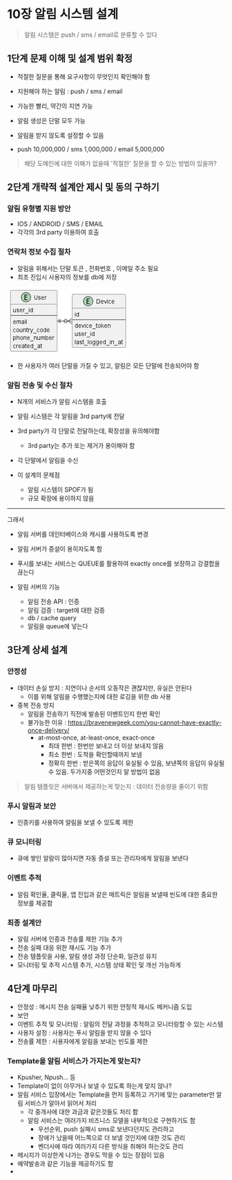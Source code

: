 # 10장 알림 시스템 설계
> 알림 시스템은 push / sms / email로 분류할 수 있다

## 1단계 문제 이해 및 설계 범위 확정
* 적절한 질문을 통해 요구사항이 무엇인지 확인해야 함

* 지원해야 하는 알림 : push / sms / email
* 가능한 빨리, 약간의 지연 가능
* 알림 생성은  단말 모두 가능
* 알림을 받지 않도록 설정할 수 있음
* push 10,000,000 / sms 1,000,000 / email 5,000,000
> 해당 도메인에 대한 이해가 없을때 '적절한' 질문을 할 수 있는 방법이 있을까?

## 2단계 개략적 설계안 제시 및 동의 구하기
### 알림 유형별 지원 방안
* IOS / ANDROID / SMS / EMAIL
* 각각의 3rd party 이용하여 호출

### 연락처 정보 수집 절차
* 알림을 위해서는 단말 토큰 , 전화번호 , 이메일 주소 필요
* 최초 진입시 사용자의 정보를 db에 저장

![img.png](img.png)
* 한 사용자가 여러 단말을 가질 수 있고, 알림은 모든 단말에 전송되어야 함

### 알림 전송 및 수신 절차
* N개의 서비스가 알림 시스템을 호출
* 알림 시스템은 각 알림을 3rd party에 전달
* 3rd party가 각 단말로 전달하는데, 확장성을 유의해야함
  * 3rd party는 추가 또는 제거가 용이해야 함
* 각 단말에서 알림을 수신

* 이 설계의 문제점
  * 알림 시스템이 SPOF가 됨
  * 규모 확장에 용이하지 않음
---
그래서
* 알림 서버를 데인터베이스와 캐시를 사용하도록 변경
* 알림 서버가 증설이 용히자도록 함
* 푸시를 보내는 서비스는 QUEUE를 활용하여 exactly once를 보장하고 강결합을 끊는다

* 알림 서버의 기능
  * 알림 전송 API : 인증
  * 알림 검증 : target에 대한 검증
  * db / cache query
  * 알림을 queue에 넣는다

## 3단계 상세 설계
### 안정성
* 데이터 손실 방지 : 지연이나 순서의 오동작은 괜찮지만, 유실은 안된다
  * 이를 위해 알림을 수행했는지에 대한 로깅을 위한 db 사용
* 중복 전송 방지
  * 알림을 전송하기 직전에 발송된 이벤트인지 한번 확인
  * 불가능한 이유 : https://bravenewgeek.com/you-cannot-have-exactly-once-delivery/
    * at-most-once, at-least-once, exact-once
      * 최대 한번 : 한번만 보내고 더 이상 보내지 않음
      * 최소 한번 : 도착을 확인할때까지 보냄
      * 정확히 한번 : 받은쪽의 응답이 유실될 수 있음, 보낸쪽의 응답이 유실될 수 있음. 두가지중 어떤것인지 알 방법이 없음

> 알림 템플릿은 서버에서 제공하는게 맞는지 : 데이터 전송량을 줄이기 위함

### 푸시 알림과 보안
* 인증키를 사용하여 알림을 보낼 수 있도록 제한
### 큐 모니터링
* 큐에 쌓인 알람이 많아지면 자동 증설 또는 관리자에게 알림을 보낸다
### 이벤트 추적
* 알림 확인율, 클릭율, 앱 진입과 같은 메트릭은 알림을 보낼때 빈도에 대한 중요한 정보를 제공함
### 최종 설계안
* 알림 서버에 인증과 전송률 제한 기능 추가
* 전송 실패 대응 위한 재시도 기능 추가
* 전송 템플릿을 사용, 알림 생성 과정 단순화, 일관성 유지
* 모니터링 및 추적 시스템 추가, 시스템 상태 확인 및 개선 가능하게

## 4단계 마무리
* 안정성 : 메시지 전송 실패율 낮추기 위한 안정적 재시도 메커니즘 도입
* 보안
* 이벤트 추적 및 모니터링 : 알림의 전달 과정을 추적하고 모니터링할 수 있는 시스템
* 사용자 설정 : 사용자는 푸시 알림을 받지 않을 수 있다
* 전송률 제한 : 사용자에게 알림을 보내는 빈도를 제한

### Template을 알림 서비스가 가지는게 맞는지?
* Kpusher, Npush... 등
* Template이 없이 아무거나 보낼 수 있도록 하는게 맞지 않나?
* 알림 서비스 입장에서는 Template을 먼저 등록하고 거기에 맞는 parameter만 알림 서비스가 알아서 읽어서 처리
  * 각 중개사에 대한 과금과 같은것들도 처리 함
  * 알림 서비스는 여러가지 비즈니스 모델을 내부적으로 구현하기도 함
    * 우선순위, push 실패시 sms로 보낸다던지도 관리하고 
    * 장애가 났을때 어느쪽으로 더 보낼 것인지에 대한 것도 관리
    * 벤더사에 따라 여러가지 다른 방식을 취해야 하는것도 관리
* 메시지가 이상한게 나가는 경우도 막을 수 있는 장점이 있음
* 예약발송과 같은 기능을 제공하기도 함
* 
  